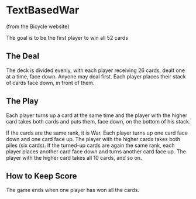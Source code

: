 # TextBasedWar
(from the Bicycle website)

The goal is to be the first player to win all 52 cards

## The Deal
The deck is divided evenly, with each player receiving 26 cards, dealt one at a time, face down. Anyone may deal first. Each player places their stack of cards face down, in front of them.

## The Play
Each player turns up a card at the same time and the player with the higher card takes both cards and puts them, face down, on the bottom of his stack.

If the cards are the same rank, it is War. Each player turns up one card face down and one card face up. The player with the higher cards takes both piles (six cards). If the turned-up cards are again the same rank, each player places another card face down and turns another card face up. The player with the higher card takes all 10 cards, and so on.

## How to Keep Score
The game ends when one player has won all the cards.
